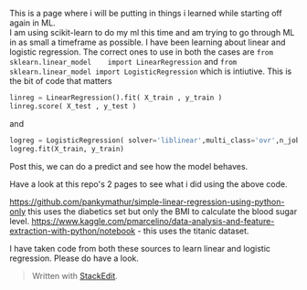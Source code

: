 This is a page where i will be putting in things i learned while starting off again in ML.  
I am using scikit-learn to do my ml this time and am trying to go through ML in as small a timeframe as possible.
I have been learning about linear and logistic regression.
The correct ones to use in both the cases are `from sklearn.linear_model    import LinearRegression` and `from sklearn.linear_model import LogisticRegression` which is intiutive.
This is the bit of code that matters
```python
linreg = LinearRegression().fit( X_train , y_train )
linreg.score( X_test , y_test )
```
and 
```python
logreg = LogisticRegression( solver='liblinear',multi_class='ovr',n_jobs=1 )
logreg.fit(X_train, y_train)
```
Post this, we can do a predict and see how the model behaves.

Have a look at this repo's 2 pages to see what i did using the above code.

https://github.com/pankymathur/simple-linear-regression-using-python-only this uses the diabetics set but only the BMI to calculate the blood sugar level. 
https://www.kaggle.com/pmarcelino/data-analysis-and-feature-extraction-with-python/notebook - this uses the titanic dataset.

I have taken code from both these sources to learn linear and logistic regression. 
Please do have a look.

> Written with [StackEdit](https://stackedit.io/).
<!--stackedit_data:
eyJoaXN0b3J5IjpbLTExNTYxOTk5OTMsLTE5NjUxMzY3ODksNj
U3OTgzODc0XX0=
-->